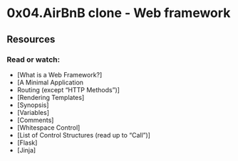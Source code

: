 # 0x04.AirBnB clone - Web framework

## Resources
### Read or watch:

- [What is a Web Framework?]
- [A Minimal Application
- Routing (except “HTTP Methods”)]
- [Rendering Templates]
- [Synopsis]
- [Variables]
- [Comments]
- [Whitespace Control]
- [List of Control Structures (read up to “Call”)]
- [Flask]
- [Jinja]

